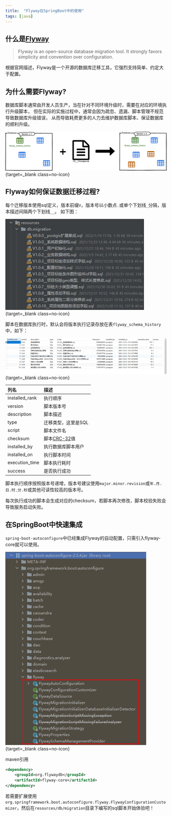 ```yaml
---
title:  "Flyway在SpringBoot中的使用"
tags: [java]
---
```


## 什么是[Flyway](https://flywaydb.org/)

> Flyway is an open-source database migration tool.
> It strongly favors simplicity and convention over configuration.

根据官网描述，Flyway是一个开源的数据库迁移工具，它强烈支持简单、约定大于配置。

## 为什么需要Flyway?

数据库脚本通常由开发人员生产，当在针对不同环境升级时，需要在对应的环境执行升级脚本，
但在实际的实施过程中，通常会因为疏忽、遗漏、脚本管理不规范导致数据库升级错误，
从而导致耗费更多的人力去维护数据库脚本、保证数据库的顺利升级。

[![migrate][1]][1]{target=_blank class=no-icon}

## Flyway如何保证数据迁移过程?
每个迁移版本使用sql定义，版本前缀`V`，版本号以小数点`.`或单个下划线`_`分隔，版本描述间隔两个下划线`__`。
如下图：

[![sqls][2]][2]{target=_blank class=no-icon}

脚本在数据库执行时，默认会将版本执行记录存放在表`flyway_schema_history`中，如下：

[![schema][3]][3]{target=_blank class=no-icon}

| 列名             | 描述                                                                 |
|:---------------|:-------------------------------------------------------------------|
| installed_rank | 执行顺序                                                               |
| version        | 脚本版本号                                                              |
| description    | 脚本描述                                                               |
| type           | 迁移类型，这里是SQL                                                        |
| script         | 脚本文件名                                                              |
| checksum       | 脚本[CRC-32](https://en.wikipedia.org/wiki/Cyclic_redundancy_check)值 |
| installed_by   | 执行数据库脚本用户                                                          |
| installed_on   | 执行脚本时间                                                             |
| execution_time | 脚本执行耗时                                                             |
| success        | 是否执行成功                                                             |

脚本执行顺序按照版本号递增，版本号建议使用`major.minor.revision`或`年.月.日.时.分.秒`或其他可读性较高的版本号。

每次执行成功的脚本会生成对应的checksum，若脚本再次修改，脚本校验失败会导致服务启动失败。

## 在SpringBoot中快速集成
`spring-boot-autoconfigure`中已经集成Flyway的自动配置，只需引入flyway-core就可以使用。

[![flyway][4]][4]{target=_blank class=no-icon}

maven引用
```xml
<dependency>
    <groupId>org.flywaydb</groupId>
    <artifactId>flyway-core</artifactId>
</dependency>
```

若需要扩展使用`org.springframework.boot.autoconfigure.flyway.FlywayConfigurationCustomizer`，然后在`resources/db/migration`目录下编写的sql脚本开始体验吧！

[1]: /assets/2019/07-09/migrate.png
[2]: /assets/2019/07-09/sqls.jpg
[3]: /assets/2019/07-09/schema.png
[4]: /assets/2019/07-09/flyway.png
